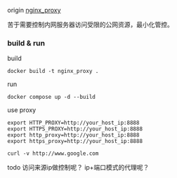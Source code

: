 origin [nginx_proxy](https://github.com/reiz/nginx_proxy)

苦于需要控制内网服务器访问受限的公网资源，最小化管控。

### build & run
build 
```
docker build -t nginx_proxy .
```
run
```
docker compose up -d --build
```
use proxy
```
export HTTP_PROXY=http://your_host_ip:8888
export HTTPS_PROXY=http://your_host_ip:8888
export http_proxy=http://your_host_ip:8888
export https_proxy=http://your_host_ip:8888

curl -v http://www.google.com

```

todo 访问来源ip做控制呢？
ip+端口模式的代理呢？
